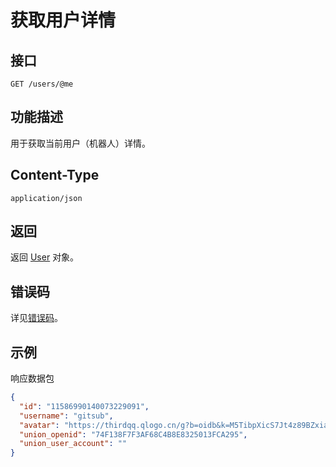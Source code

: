 # 获取用户详情

## 接口

`GET /users/@me`

## 功能描述

用于获取当前用户（机器人）详情。

## Content-Type

`application/json`

## 返回

返回 [User](model.md#user) 对象。

## 错误码

详见[错误码](../../../../gateway/error/error.md)。

## 示例

响应数据包

```json
{
  "id": "11586990140073229091",
  "username": "gitsub",
  "avatar": "https://thirdqq.qlogo.cn/g?b=oidb&k=M5TibpXicS7Jt4z89BZxiamAA&s=100&t=1641802698",
  "union_openid": "74F138F7F3AF68C4B8E8325013FCA295",
  "union_user_account": ""
}
```
